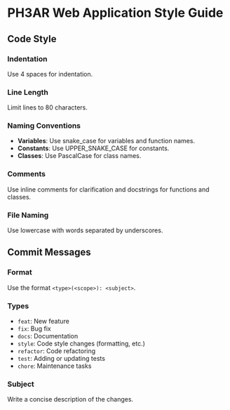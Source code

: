 
# PH3AR Web Application Style Guide

## Code Style

### Indentation
Use 4 spaces for indentation.

### Line Length
Limit lines to 80 characters.

### Naming Conventions
- **Variables**: Use snake_case for variables and function names.
- **Constants**: Use UPPER_SNAKE_CASE for constants.
- **Classes**: Use PascalCase for class names.

### Comments
Use inline comments for clarification and docstrings for functions and classes.

### File Naming
Use lowercase with words separated by underscores.

## Commit Messages

### Format
Use the format `<type>(<scope>): <subject>`.

### Types
- `feat`: New feature
- `fix`: Bug fix
- `docs`: Documentation
- `style`: Code style changes (formatting, etc.)
- `refactor`: Code refactoring
- `test`: Adding or updating tests
- `chore`: Maintenance tasks

### Subject
Write a concise description of the changes.
